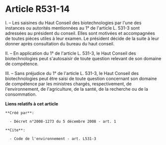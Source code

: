 # Article R531-14

I. – Les saisines du Haut Conseil des biotechnologies par l'une des instances ou autorités mentionnées au 1° de l'article L.
531-3 sont adressées au président du conseil. Elles sont motivées et accompagnées de toutes pièces utiles à leur examen. Le
président décide de la suite à leur donner après consultation du bureau du haut conseil.

II. – En application du 1° de l'article L. 531-3, le Haut Conseil des biotechnologies peut s'autosaisir de toute question
relevant de son domaine de compétence.

III. – Sans préjudice du 1° de l'article L. 531-3, le Haut Conseil des biotechnologies peut être saisi de toute question
concernant son domaine de compétence par les ministres chargés, respectivement, de l'environnement, de l'agriculture, de la
santé, de la recherche ou de la consommation.

**Liens relatifs à cet article**

	**Créé par**:

	  - Décret n°2008-1273 du 5 décembre 2008 - art. 1

	**Cite**:

	  - Code de l'environnement - art. L531-3
